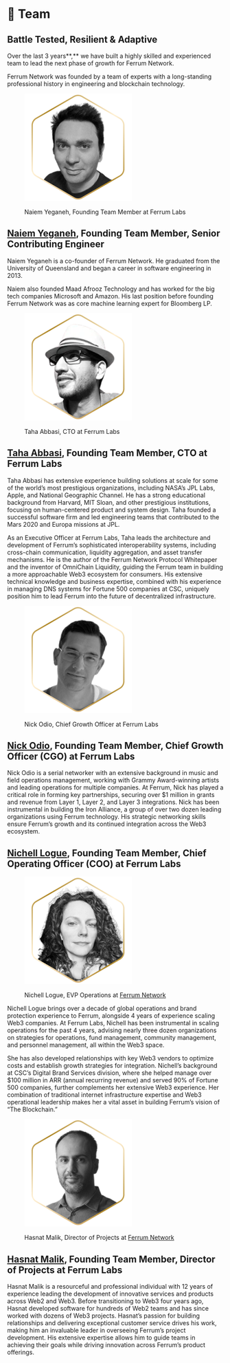 # 👥 Team

## Battle Tested, Resilient & Adaptive

Over the last 3 years**,** we have built a highly skilled and experienced team to lead the next phase of growth for Ferrum Network.&#x20;

Ferrum Network was founded by a team of experts with a long-standing professional history in engineering and blockchain technology.

<div align="left">

<figure><img src="../../.gitbook/assets/Naiem-Yeganeh-PHD.png" alt=""><figcaption><p>Naiem Yeganeh, Founding Team Member at Ferrum Labs</p></figcaption></figure>

</div>

## [**Naiem Yeganeh**](https://www.linkedin.com/in/naiem-yeganeh-12874712/)**,** Founding Team Member, Senior Contributing Engineer

Naiem Yeganeh is a co-founder of Ferrum Network. He graduated from the University of Queensland and began a career in software engineering in 2013.

Naiem also founded Maad Afrooz Technology and has worked for the big tech companies Microsoft and Amazon. His last position before founding Ferrum Network was as core machine learning expert for Bloomberg LP.

<div align="left">

<figure><img src="../../.gitbook/assets/Taha-Abbasi.png" alt=""><figcaption><p>Taha Abbasi, CTO at Ferrum Labs</p></figcaption></figure>

</div>

## [**Taha Abbasi**](https://www.linkedin.com/in/tahaabbasi/)**,** Founding Team Member, CTO at Ferrum Labs

Taha Abbasi has extensive experience building solutions at scale for some of the world’s most prestigious organizations, including NASA’s JPL Labs, Apple, and National Geographic Channel. He has a strong educational background from Harvard, MIT Sloan, and other prestigious institutions, focusing on human-centered product and system design. Taha founded a successful software firm and led engineering teams that contributed to the Mars 2020 and Europa missions at JPL.&#x20;

As an Executive Officer at Ferrum Labs, Taha leads the architecture and development of Ferrum’s sophisticated interoperability systems, including cross-chain communication, liquidity aggregation, and asset transfer mechanisms. He is the author of the Ferrum Network Protocol Whitepaper and the inventor of OmniChain Liquidity, guiding the Ferrum team in building a more approachable Web3 ecosystem for consumers. His extensive technical knowledge and business expertise, combined with his experience in managing DNS systems for Fortune 500 companies at CSC, uniquely position him to lead Ferrum into the future of decentralized infrastructure.

<div align="left">

<figure><img src="../../.gitbook/assets/Nick-Odio (1).png" alt=""><figcaption><p>Nick Odio, Chief Growth Officer at Ferrum Labs</p></figcaption></figure>

</div>

## [**Nick Odio**](https://www.linkedin.com/in/nick-odio-176991161/)**,** Founding Team Member, Chief Growth Officer (CGO) at Ferrum Labs

Nick Odio is a serial networker with an extensive background in music and field operations management, working with Grammy Award-winning artists and leading operations for multiple companies. At Ferrum, Nick has played a critical role in forming key partnerships, securing over $1 million in grants and revenue from Layer 1, Layer 2, and Layer 3 integrations. Nick has been instrumental in building the Iron Alliance, a group of over two dozen leading organizations using Ferrum technology. His strategic networking skills ensure Ferrum’s growth and its continued integration across the Web3 ecosystem.

## [**Nichell Logue**](https://www.linkedin.com/in/nichelllogue/)**,** Founding Team Member, Chief Operating Officer (COO) at Ferrum Labs

<div align="left">

<figure><img src="../../.gitbook/assets/Nichell-Logue.png" alt=""><figcaption><p>Nichell Logue, EVP Operations at <a href="https://ferrum.network/">Ferrum Network</a></p></figcaption></figure>

</div>

Nichell Logue brings over a decade of global operations and brand protection experience to Ferrum, alongside 4 years of experience scaling Web3 companies. At Ferrum Labs, Nichell has been instrumental in scaling operations for the past 4 years, advising nearly three dozen organizations on strategies for operations, fund management, community management, and personnel management, all within the Web3 space.&#x20;

She has also developed relationships with key Web3 vendors to optimize costs and establish growth strategies for integration. Nichell’s background at CSC’s Digital Brand Services division, where she helped manage over $100 million in ARR (annual recurring revenue) and served 90% of Fortune 500 companies, further complements her extensive Web3 experience. Her combination of traditional internet infrastructure expertise and Web3 operational leadership makes her a vital asset in building Ferrum’s vision of “The Blockchain.”

<div align="left">

<figure><img src="../../.gitbook/assets/Muhammad-Hasnat-Malik (1).png" alt=""><figcaption><p>Hasnat Malik, Director of Projects at <a href="https://ferrum.network/">Ferrum Network</a></p></figcaption></figure>

</div>

## [**Hasnat Malik**](https://www.linkedin.com/in/hasnat-malik/)**,** Founding Team Member, Director of Projects at Ferrum Labs

Hasnat Malik is a resourceful and professional individual with 12 years of experience leading the development of innovative services and products across Web2 and Web3. Before transitioning to Web3 four years ago, Hasnat developed software for hundreds of Web2 teams and has since worked with dozens of Web3 projects. Hasnat’s passion for building relationships and delivering exceptional customer service drives his work, making him an invaluable leader in overseeing Ferrum’s project development. His extensive expertise allows him to guide teams in achieving their goals while driving innovation across Ferrum’s product offerings.
